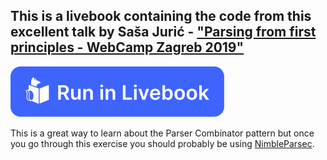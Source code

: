 ## This is a livebook containing the code from this excellent talk by Saša Jurić - ["Parsing from first principles - WebCamp Zagreb 2019"](https://www.youtube.com/watch?v=xNzoerDljjo)

[![Run in Livebook](blue.svg)](https://livebook.dev/run?url=https://github.com/GenericJam/parsing/blob/main/parsing.livemd)

This is a great way to learn about the Parser Combinator pattern but once you go through this exercise you should probably be using [NimbleParsec](https://hexdocs.pm/nimble_parsec/NimbleParsec.html).